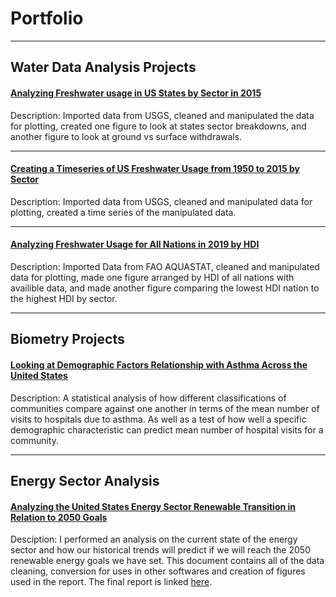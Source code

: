# Portfolio
---

## Water Data Analysis Projects

#### [Analyzing Freshwater usage in US States by Sector in 2015](/2015_sector_water.html)

Description: Imported data from USGS, cleaned and manipulated the data for plotting, created one figure to look at states sector breakdowns, and another figure to look at ground vs surface withdrawals.

---
#### [Creating a Timeseries of US Freshwater Usage from 1950 to 2015 by Sector](/water_timeseries.html)

Description:  Imported data from USGS, cleaned and manipulated data for plotting, created a time series of the manipulated data.

---
#### [Analyzing Freshwater Usage for All Nations in 2019 by HDI](/water_use_hdi.html)

Description: Imported Data from FAO AQUASTAT, cleaned and manipulated data for plotting, made one figure arranged by HDI of all nations with availible data, and made another figure comparing the lowest HDI nation to the highest HDI by sector.

---

## Biometry Projects

#### [Looking at Demographic Factors Relationship with Asthma Across the United States](/Final_Project_Report.html)

Description: A statistical analysis of how different classifications of communities compare against one another in terms of the mean number of visits  to hospitals due to asthma. As well as a test of how well a specific demographic characteristic can predict mean number of hospital visits for a community.

---

## Energy Sector Analysis

#### [Analyzing the United States Energy Sector Renewable Transition in Relation to 2050 Goals](/energy_sector_project.html)

Desciption: I performed an analysis on the current state of the energy sector and how our historical trends will predict if we will reach the 2050 renewable energy goals we have set. This document contains all of the data cleaning, conversion for uses in other softwares and creation of figures used in the report. The final report is linked [here](/Energy_Sectory_Analysis.pdf).
